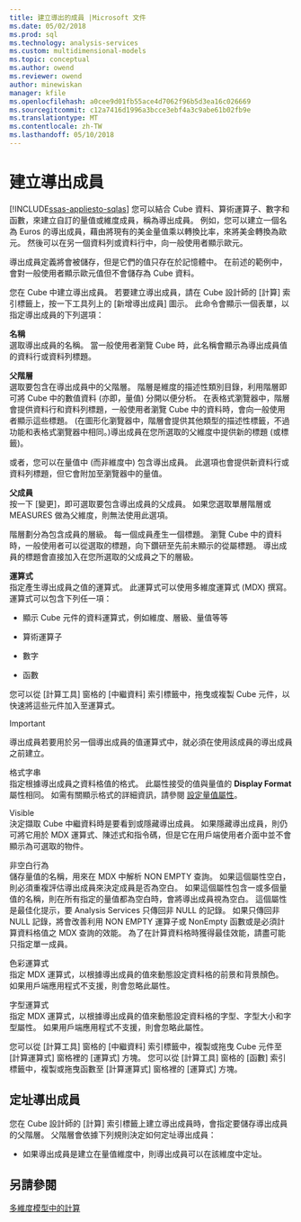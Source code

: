 ```yaml
---
title: 建立導出的成員 |Microsoft 文件
ms.date: 05/02/2018
ms.prod: sql
ms.technology: analysis-services
ms.custom: multidimensional-models
ms.topic: conceptual
ms.author: owend
ms.reviewer: owend
author: minewiskan
manager: kfile
ms.openlocfilehash: a0cee9d01fb55ace4d7062f96b5d3ea16c026669
ms.sourcegitcommit: c12a7416d1996a3bcce3ebf4a3c9abe61b02fb9e
ms.translationtype: MT
ms.contentlocale: zh-TW
ms.lasthandoff: 05/10/2018
---
```

# <a name="create-calculated-members"></a>建立導出成員
[!INCLUDE[ssas-appliesto-sqlas](../../includes/ssas-appliesto-sqlas.md)]
  您可以結合 Cube 資料、算術運算子、數字和函數，來建立自訂的量值或維度成員，稱為導出成員。 例如，您可以建立一個名為 Euros 的導出成員，藉由將現有的美金量值乘以轉換比率，來將美金轉換為歐元。 然後可以在另一個資料列或資料行中，向一般使用者顯示歐元。  
  
 導出成員定義將會被儲存，但是它們的值只存在於記憶體中。 在前述的範例中，會對一般使用者顯示歐元值但不會儲存為 Cube 資料。  
  
 您在 Cube 中建立導出成員。 若要建立導出成員，請在 Cube 設計師的 [計算] 索引標籤上，按一下工具列上的 [新增導出成員] 圖示。 此命令會顯示一個表單，以指定導出成員的下列選項：  
  
 **名稱**  
 選取導出成員的名稱。 當一般使用者瀏覽 Cube 時，此名稱會顯示為導出成員值的資料行或資料列標題。  
  
 **父階層**  
 選取要包含在導出成員中的父階層。 階層是維度的描述性類別目錄，利用階層即可將 Cube 中的數值資料 (亦即，量值) 分開以便分析。 在表格式瀏覽器中，階層會提供資料行和資料列標題，一般使用者瀏覽 Cube 中的資料時，會向一般使用者顯示這些標題。 (在圖形化瀏覽器中，階層會提供其他類型的描述性標籤，不過功能和表格式瀏覽器中相同。)導出成員在您所選取的父維度中提供新的標題 (或標籤)。  
  
 或者，您可以在量值中 (而非維度中) 包含導出成員。 此選項也會提供新資料行或資料列標題，但它會附加至瀏覽器中的量值。  
  
 **父成員**  
 按一下 [變更]，即可選取要包含導出成員的父成員。 如果您選取單層階層或 MEASURES 做為父維度，則無法使用此選項。  
  
 階層劃分為包含成員的層級。 每一個成員產生一個標題。 瀏覽 Cube 中的資料時，一般使用者可以從選取的標題，向下鑽研至先前未顯示的從屬標題。 導出成員的標題會直接加入在您所選取的父成員之下的層級。  
  
 **運算式**  
 指定產生導出成員之值的運算式。 此運算式可以使用多維度運算式 (MDX) 撰寫。 運算式可以包含下列任一項：  
  
-   顯示 Cube 元件的資料運算式，例如維度、層級、量值等等  
  
-   算術運算子  
  
-   數字  
  
-   函數  
  
 您可以從 [計算工具] 窗格的 [中繼資料] 索引標籤中，拖曳或複製 Cube 元件，以快速將這些元件加入至運算式。  
  
> [!IMPORTANT]  
>  導出成員若要用於另一個導出成員的值運算式中，就必須在使用該成員的導出成員之前建立。  
  
 格式字串  
 指定根據導出成員之資料格值的格式。 此屬性接受的值與量值的 **Display Format** 屬性相同。 如需有關顯示格式的詳細資訊，請參閱 [設定量值屬性](../../analysis-services/multidimensional-models/configure-measure-properties.md)。  
  
 Visible  
 決定擷取 Cube 中繼資料時是要看到或隱藏導出成員。 如果隱藏導出成員，則仍可將它用於 MDX 運算式、陳述式和指令碼，但是它在用戶端使用者介面中並不會顯示為可選取的物件。  
  
 非空白行為  
 儲存量值的名稱，用來在 MDX 中解析 NON EMPTY 查詢。 如果這個屬性空白，則必須重複評估導出成員來決定成員是否為空白。 如果這個屬性包含一或多個量值的名稱，則在所有指定的量值都為空白時，會將導出成員視為空白。 這個屬性是最佳化提示，要 Analysis Services 只傳回非 NULL 的記錄。 如果只傳回非 NULL 記錄，將會改善利用 NON EMPTY 運算子或 NonEmpty 函數或是必須計算資料格值之 MDX 查詢的效能。 為了在計算資料格時獲得最佳效能，請盡可能只指定單一成員。  
  
 色彩運算式  
 指定 MDX 運算式，以根據導出成員的值來動態設定資料格的前景和背景顏色。 如果用戶端應用程式不支援，則會忽略此屬性。  
  
 字型運算式  
 指定 MDX 運算式，以根據導出成員的值來動態設定資料格的字型、字型大小和字型屬性。 如果用戶端應用程式不支援，則會忽略此屬性。  
  
 您可以從 [計算工具] 窗格的 [中繼資料] 索引標籤中，複製或拖曳 Cube 元件至 [計算運算式] 窗格裡的 [運算式] 方塊。 您可以從 [計算工具] 窗格的 [函數] 索引標籤中，複製或拖曳函數至 [計算運算式] 窗格裡的 [運算式] 方塊。  
  
## <a name="addressing-calculated-members"></a>定址導出成員  
 您在 Cube 設計師的 [計算] 索引標籤上建立導出成員時，會指定要儲存導出成員的父階層。 父階層會依據下列規則決定如何定址導出成員：  
  
-   如果導出成員是建立在量值維度中，則導出成員可以在該維度中定址。  
  
## <a name="see-also"></a>另請參閱  
 [多維度模型中的計算](../../analysis-services/multidimensional-models/calculations-in-multidimensional-models.md)  
  
  
